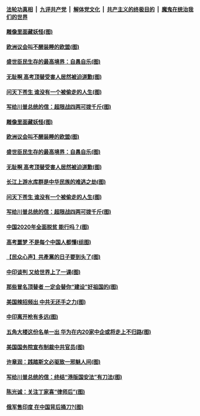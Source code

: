 ####  [法轮功真相](../../../../basic/blob/master/README.md?t=06291531) &nbsp;|&nbsp; [九评共产党](../../../../9ping.md/blob/master/README.md?t=06291531) &nbsp;|&nbsp; [解体党文化](../../../../jtdwh.md/blob/master/README.md?t=06291531)  &nbsp;|&nbsp; [共产主义的终极目的](../../../../gczydzjmd.md/blob/master/README.md?t=06291531) &nbsp;|&nbsp; [魔鬼在统治我们的世界](../../../../mgztzwmdsj.md/blob/master/README.md?t=06291531) 

#### [雕像里面藏妖怪(图)](../pages/p4/937959.md?t=06291531) 

#### [欧洲议会叫不醒装睡的欧盟(图)](../pages/p4/938033.md?t=06291531) 

#### [盛世臣民生存的最高境界：自愚自乐(图)](../pages/p4/938023.md?t=06291531) 

#### [无耻啊 高考顶替受害人居然被迫道歉(图)](../pages/p4/938030.md?t=06291531) 

#### [问天下苍生 谁没有一个被偷走的人生(图)](../pages/p4/938026.md?t=06291531) 

#### [写给川普总统的信：超限战四两可拨千斤(图)](../pages/p4/938021.md?t=06291531) 

#### [雕像里面藏妖怪(图)](../pages/p4/937959.md?t=06291531) 

#### [欧洲议会叫不醒装睡的欧盟(图)](../pages/p4/938033.md?t=06291531) 

#### [盛世臣民生存的最高境界：自愚自乐(图)](../pages/p4/938023.md?t=06291531) 

#### [无耻啊 高考顶替受害人居然被迫道歉(图)](../pages/p4/938030.md?t=06291531) 

#### [长江上游水库群是中华民族的难逃之劫(图)](../pages/p4/938022.md?t=06291531) 

#### [问天下苍生 谁没有一个被偷走的人生(图)](../pages/p4/938026.md?t=06291531) 

#### [写给川普总统的信：超限战四两可拨千斤(图)](../pages/p4/938021.md?t=06291531) 

#### [中国2020年全面脱贫 能行吗？(图)](../pages/p4/937928.md?t=06291531) 

#### [高考噩梦 不是每个中国人都懂(组图)](../pages/p4/937927.md?t=06291531) 

#### [【民众心声】共產黨的日子要到头了(图)](../pages/p4/937474.md?t=06291531) 

#### [中印谈判 又给世界上了一课(图)](../pages/p4/937868.md?t=06291531) 

#### [那些冒名顶替者 一定会替你“建设”好祖国的(图)](../pages/p4/937925.md?t=06291531) 

#### [美国辣招频出 中共无还手之力(图)](../pages/p4/937916.md?t=06291531) 

#### [中印离开枪有多远(图)](../pages/p4/937913.md?t=06291531) 

#### [五角大楼这份名单一出 华为在内20家中企或将走上不归路(图)](../pages/p4/937820.md?t=06291531) 

#### [美国国务院宣布制裁中共官员(图)](../pages/p4/937844.md?t=06291531) 

#### [许章润：践踏斯文必驱致一邪魅人间(图)](../pages/p4/937826.md?t=06291531) 

#### [写给川普总统的信：终结“港版国安法”有刀法(图)](../pages/p4/937833.md?t=06291531) 

#### [陈光诚：关注丁家喜“律师后”(图)](../pages/p4/937827.md?t=06291531) 

#### [俄军售印度 在中国背后捅刀?(图)](../pages/p4/937825.md?t=06291531) 

